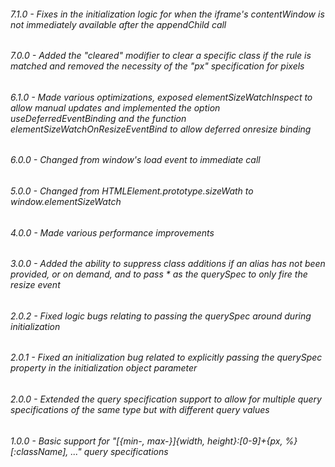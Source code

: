 ###### 7.1.0 - Fixes in the initialization logic for when the iframe's contentWindow is not immediately available after the appendChild call

###### 7.0.0 - Added the "cleared" modifier to clear a specific class if the rule is matched and removed the necessity of the "px" specification for pixels

###### 6.1.0 - Made various optimizations, exposed elementSizeWatchInspect to allow manual updates and implemented the option useDeferredEventBinding and the function elementSizeWatchOnResizeEventBind to allow deferred onresize binding

###### 6.0.0 - Changed from window's load event to immediate call

###### 5.0.0 - Changed from HTMLElement.prototype.sizeWath to window.elementSizeWatch

###### 4.0.0 - Made various performance improvements

###### 3.0.0 - Added the ability to suppress class additions if an alias has not been provided, or on demand, and to pass * as the querySpec to only fire the resize event

###### 2.0.2 - Fixed logic bugs relating to passing the querySpec around during initialization

###### 2.0.1 - Fixed an initialization bug related to explicitly passing the querySpec property in the initialization object parameter

###### 2.0.0 - Extended the query specification support to allow for multiple query specifications of the same type but with different query values

###### 1.0.0 - Basic support for "[{min-, max-}]{width, height}:[0-9]+{px, %}[:className], ..." query specifications
